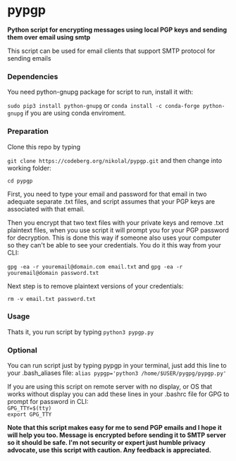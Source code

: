 # pypgp

**Python script for encrypting messages using local PGP keys and sending them over email using smtp**

This script can be used for email clients that support SMTP protocol for sending emails
### Dependencies
You need python-gnupg package for script to run, install it with:

`sudo pip3 install python-gnupg` or `conda install -c conda-forge python-gnupg` if you are using conda enviroment.
### Preparation
Clone this repo by typing 

`git clone https://codeberg.org/nikolal/pypgp.git` and then change into working folder:

`cd pypgp`

First, you need to type your email and password for that email in two adequate separate .txt files, and script assumes that your PGP keys are associated with that email.

Then you encrypt that two text files with your private keys and remove .txt plaintext files, when you use script it will prompt you for your PGP password for decryption. This is done this way if someone also uses your computer so they can't be able to see your credentials. You do it this way from your CLI:

`gpg -ea -r youremail@domain.com email.txt` and `gpg -ea -r youremail@domain password.txt`

Next step is to remove plaintext versions of your credentials:

`rm -v email.txt password.txt`
### Usage
Thats it, you run script by typing `python3 pypgp.py`
### Optional
You can run script just by typing pypgp in your terminal, just add this line to your .bash_aliases file:
`alias pypgp='python3 /home/$USER/pygpg/pypgp.py'`

If you are using this script on remote server with no display, or OS that works without display you can add these lines in your .bashrc file for GPG to prompt for password in CLI:
<br />
`GPG_TTY=$(tty)
`<br />
`export GPG_TTY`

**Note that this script makes easy for me to send PGP emails and I hope it will help you too. Message is encrypted before sending it to SMTP server so it should be safe. I'm not security or expert just humble privacy advocate, use this script with caution. Any feedback is appreciated.**
